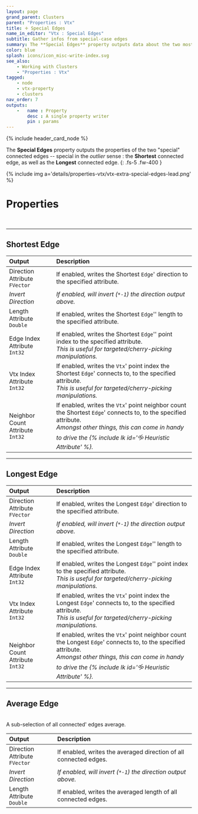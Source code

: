 ```yaml
---
layout: page
grand_parent: Clusters
parent: "Properties : Vtx"
title: 🝊 Special Edges
name_in_editor: "Vtx : Special Edges"
subtitle: Gather infos from special-case edges
summary: The **Special Edges** property outputs data about the two most extreme edges connected to a vertex — the shortest and longest — allowing users to capture attributes like direction, length, and indices for both, with an additional option to average all connected edges.
color: blue
splash: icons/icon_misc-write-index.svg
see_also: 
    - Working with Clusters
    - "Properties : Vtx"
tagged: 
    - node
    - vtx-property
    - clusters
nav_order: 7
outputs:
    -   name : Property
        desc : A single property writer
        pin : params
---
```


{% include header_card_node %}

The **Special Edges** property outputs the properties of the two "special" connected edges -- special in the *outlier* sense : the **Shortest** connected edge, as well as the **Longest** connected edge.
{: .fs-5 .fw-400 } 

{% include img a='details/properties-vtx/vtx-extra-special-edges-lead.png' %}

# Properties
<br>

---
## Shortest Edge

| Output       | Description          |
|:-------------|:------------------|
| <span class="eout">Direction Attribute</span><br>`FVector`           | If enabled, writes the Shortest `Edge`' direction to the specified attribute. |
| *Invert Direction* | *If enabled, will invert (`*-1`) the direction output above.* |
| <span class="eout">Length Attribute</span><br>`Double` | If enabled, writes the Shortest `Edge`'' length to the specified attribute. |
| <span class="eout">Edge Index Attribute</span><br>`Int32` | If enabled, writes the Shortest `Edge`'' point index to the specified attribute.<br>*This is useful for targeted/cherry-picking manipulations.* |
| <span class="eout">Vtx Index Attribute</span><br>`Int32` | If enabled, writes the `Vtx`' point index the Shortest `Edge`' connects to, to the specified attribute.<br>*This is useful for targeted/cherry-picking manipulations.* |
| <span class="eout">Neighbor Count Attribute</span><br>`Int32` | If enabled, writes the `Vtx`' point neighbor count the Shortest `Edge`' connects to, to the specified attribute.<br>*Amongst other things, this can come in handy to drive the {% include lk id='🝰 Heuristic Attribute' %}.* |

---
## Longest Edge

| Output       | Description          |
|:-------------|:------------------|
| <span class="eout">Direction Attribute</span><br>`FVector`           | If enabled, writes the Longest `Edge`' direction to the specified attribute. |
| *Invert Direction* | *If enabled, will invert (`*-1`) the direction output above.* |
| <span class="eout">Length Attribute</span><br>`Double` | If enabled, writes the Longest `Edge`'' length to the specified attribute. |
| <span class="eout">Edge Index Attribute</span><br>`Int32` | If enabled, writes the Longest `Edge`'' point index to the specified attribute.<br>*This is useful for targeted/cherry-picking manipulations.* |
| <span class="eout">Vtx Index Attribute</span><br>`Int32` | If enabled, writes the `Vtx`' point index the Longest `Edge`' connects to, to the specified attribute.<br>*This is useful for targeted/cherry-picking manipulations.* |
| <span class="eout">Neighbor Count Attribute</span><br>`Int32` | If enabled, writes the `Vtx`' point neighbor count the Longest `Edge`' connects to, to the specified attribute.<br>*Amongst other things, this can come in handy to drive the {% include lk id='🝰 Heuristic Attribute' %}.* |

---
## Average Edge
<br>
A sub-selection of all connected' edges  average.

| Output       | Description          |
|:-------------|:------------------|
| <span class="eout">Direction Attribute</span><br>`FVector`           | If enabled, writes the averaged direction of all connected edges. |
| *Invert Direction* | *If enabled, will invert (`*-1`) the direction output above.* |
| <span class="eout">Length Attribute</span><br>`Double` | If enabled, writes the averaged length of all connected edges. |